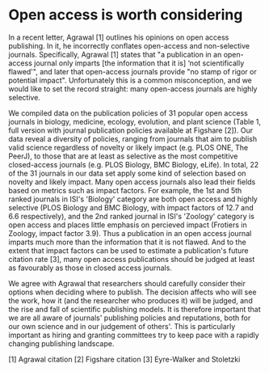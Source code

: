 # Open access is worth considering

In a recent letter, Agrawal [1] outlines his opinions on open access publishing. In it, he incorrectly conflates open-access and non-selective journals. Specifically, Agrawal [1] states that  "a publication in an open-access journal only imparts [the information that it is] ‘not scientifically flawed'", and later that open-access journals provide "no stamp of rigor or potential impact". Unfortunately this is a common misconception, and we would like to set the record straight: many open-access journals are highly selective.

We compiled data on the publication policies of 31 popular open access journals in biology, medicine, ecology, evolution, and plant science (Table 1, full version with journal publication policies available at Figshare [2]). Our data reveal a diversity of policies, ranging from journals that aim to publish valid science regardless of novelty or likely impact (e.g. PLOS ONE, The PeerJ), to those that are at least as selective as the most competitive closed-access journals (e.g. PLOS Biology, BMC Biology, eLife). In total, 22 of the 31 journals in our data set apply some kind of selection based on novelty and likely impact. Many open access journals also lead their fields based on metrics such as impact factors. For example, the 1st and 5th ranked journals in ISI's 'Biology' category are both open access and highly selective (PLOS Biology and BMC Biology, with impact factors of 12.7 and 6.6 respectively), and the 2nd ranked journal in ISI's 'Zoology' category is open access and places little emphasis on percieved impact (Frotiers in Zoology, impact factor 3.9). Thus a publication in an open access journal imparts much more than the information that it is not flawed. And to the extent that impact factors can be used to estimate a publication's future citation rate [3], many open access publications should be judged at least as favourably as those in closed access journals.

We agree with Agrawal that researchers should carefully consider their options when deciding where to publish. The decision affects who will see the work, how it (and the researcher who produces it) will be judged, and the rise and fall of scientific publishing models. It is therefore important that we are all aware of journals' publishing policies and reputations, both for our own science and in our judgement of others'. This is particularly important as hiring and granting committees try to keep pace with a rapidly changing publishing landscape.

[1] Agrawal citation
[2] Figshare citation
[3] Eyre-Walker and Stoletzki
